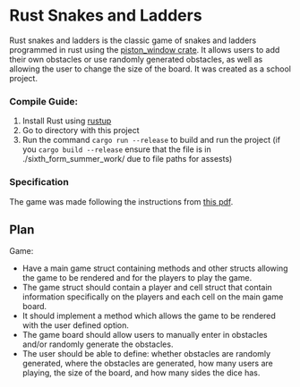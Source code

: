 # Rust Snakes and Ladders
Rust snakes and ladders is the classic game of snakes and ladders programmed in rust using the 
[piston_window crate](https://github.com/PistonDevelopers/piston_window). It allows users to add their own obstacles 
or use randomly generated obstacles, as well as allowing the user to change the size of the board. 
It was created as a school project.
### Compile Guide:
1. Install Rust using [rustup](https://rustup.rs/)
2. Go to directory with this project
3. Run the command `cargo run --release` to build and run the project (if you `cargo build --release` ensure that the 
file is in ./sixth_form_summer_work/ due to file paths for assests)
### Specification 
The game was made following the instructions from [this pdf](https://pdfhost.io/v/xBfvK9fub_project_specpdf.pdf).


## Plan
Game:
- Have a main game struct containing methods and other structs allowing the game to be rendered
and for the players to play the game.
- The game struct should contain a player and cell struct that contain information specifically on the 
players and each cell on the main game board.
- It should implement a method which allows the game to be rendered with the user defined option.
- The game board should allow users to manually enter in obstacles and/or randomly generate the obstacles.
- The user should be able to define: whether obstacles are randomly generated, where the obstacles are 
generated, how many users are playing, the size of the board, and how many sides the dice has.
